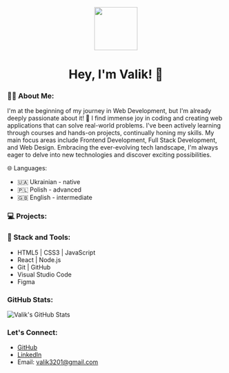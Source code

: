 <div align="center">
  <img src="https://simpleicons.org/icons/github.svg" width="100"/>

  <h1>
    Hey, I'm Valik! 👋
  </h1>
</div>

### 👨‍💻 About Me:
I'm at the beginning of my journey in Web Development, but I'm already deeply passionate about it! 🚀 I find immense joy in coding and creating web applications that can solve real-world problems.  I've been actively learning through courses and hands-on projects, continually honing my skills. My main focus areas include Frontend Development, Full Stack Development, and Web Design. Embracing the ever-evolving tech landscape, I'm always eager to delve into new technologies and discover exciting possibilities.

🌐 Languages: 
- 🇺🇦 Ukrainian - native 
- 🇵🇱 Polish - advanced
- 🇬🇧 English - intermediate

### 💻 Projects:


### 🧩 Stack and Tools:
- HTML5 | CSS3 | JavaScript
- React | Node.js
- Git | GitHub
- Visual Studio Code
- Figma

### GitHub Stats:
![Valik's GitHub Stats](https://github-readme-stats.vercel.app/api?username=Valik3201&show_icons=true&count_private=true&hide_border=true)

### Let's Connect:
- [GitHub](https://github.com/Valik3201)
- [LinkedIn](https://www.linkedin.com/in/valentynchernetskyi/)
- Email: valik3201@gmail.com
